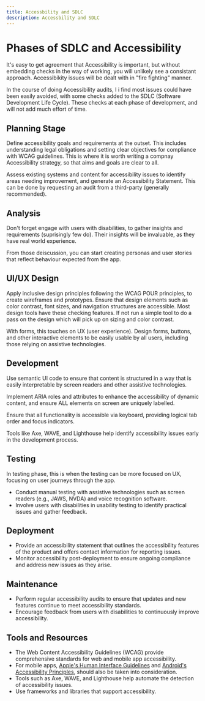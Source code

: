 ```yaml
---
title: Accessbility and SDLC
description: Accessbility and SDLC
---
```


# Phases of SDLC and Accessibility

It's easy to get agreement that Accessibility is important, but without embedding checks in the way of working, you will unlikely see a consistant approach. Accessibikity issues will be dealt with in "fire fighting" manner.

In the course of doing Accessibility audits, I i find most issues could have been easily avoided, with some checks added to the SDLC (Software Development Life Cycle). These checks at each phase of development, and will not add much effort of time.

## Planning Stage 

Define accessibility goals and requirements at the outset. This includes understanding legal obligations and setting clear objectives for compliance with WCAG guidelines. This is where it is worth writing a compnay Accessibility strategy, so that aims and goals are clear to all.

Assess existing systems and content for accessibility issues to identify areas needing improvement, and generate an Accessibility Statement. This can be done by requesting an audit from a third-party (generally recommended).

## Analysis
Don't forget engage with users with disabilities, to gather insights and requirements (suprisingly few do). Their insights will be invaluable, as they have real world experience.

From those deiscussion, you can start creating personas and user stories that reflect behaviour expected from the app.

## UI/UX Design
Apply inclusive design principles following the WCAG POUR principles, to create wireframes and prototypes. Ensure that design elements such as color contrast, font sizes, and navigation structures are accessible. Most design tools have these checking features. If not run a simple tool to do a pass on the design which will pick up on sizing and color contrast.

With forms, this touches on UX (user experience). Design forms, buttons, and other interactive elements to be easily usable by all users, including those relying on assistive technologies.

## Development

Use semantic UI code to ensure that content is structured in a way that is easily interpretable by screen readers and other assistive technologies.

Implement ARIA roles and attributes to enhance the accessibility of dynamic content, and ensure ALL elements on screen are uniquely labelled.

Ensure that all functionality is accessible via keyboard, providing logical tab order and focus indicators.

Tools like Axe, WAVE, and Lighthouse help  identify accessibility issues early in the development process.

## Testing

In testing phase, this is when the testing can be more focused on UX, focusing on user journeys through the app.

* Conduct manual testing with assistive technologies such as screen readers (e.g., JAWS, NVDA) and voice recognition software.
* Involve users with disabilities in usability testing to identify practical issues and gather feedback.

## Deployment
* Provide an accessibility statement that outlines the accessibility features of the product and offers contact information for reporting issues.
* Monitor accessibility post-deployment to ensure ongoing compliance and address new issues as they arise.

## Maintenance
* Perform regular accessibility audits to ensure that updates and new features continue to meet accessibility standards.
* Encourage feedback from users with disabilities to continuously improve accessibility.

## Tools and Resources
* The Web Content Accessibility Guidelines (WCAG) provide comprehensive standards for web and mobile app accessibility.
* For mobile apps, [Apple's Human Interface Guidelines](https://developer.apple.com/design/human-interface-guidelines/accessibility) and [Android's Accessibility Principles](https://developer.android.com/guide/topics/ui/accessibility), should also be taken into consideration.
* Tools such as Axe, WAVE, and Lighthouse help automate the detection of accessibility issues.
* Use frameworks and libraries that support accessibility.

